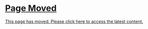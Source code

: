 # [Page Moved](https://github.com/signalwire/digital_employees/tree/main/server/Perl_Examples/BobbysTable.ai)

[This page has moved. Please click here to access the latest content.](https://github.com/signalwire/digital_employees/tree/main/server/Perl_Examples/BobbysTable.ai)
